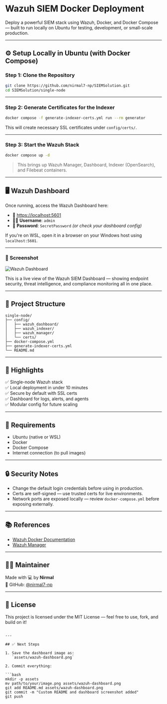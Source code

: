 # Wazuh SIEM Docker Deployment

Deploy a powerful SIEM stack using Wazuh, Docker, and Docker Compose — built to run locally on Ubuntu for testing, development, or small-scale production.

---

## ⚙️ Setup Locally in Ubuntu (with Docker Compose)

### Step 1: Clone the Repository

```bash
git clone https://github.com/nirmal7-np/SIEMSolution.git
cd SIEMSolution/single-node
```

---

### Step 2: Generate Certificates for the Indexer

```bash
docker compose -f generate-indexer-certs.yml run --rm generator
```

This will create necessary SSL certificates under `config/certs/`.

---

### Step 3: Start the Wazuh Stack

```bash
docker compose up -d
```

> This brings up Wazuh Manager, Dashboard, Indexer (OpenSearch), and Filebeat containers.

---

## 🖥️ Wazuh Dashboard

Once running, access the Wazuh Dashboard here:

- 🔗 [https://localhost:5601](https://localhost:5601)
- 🧑‍💻 **Username**: `admin`
- 🔐 **Password**: `SecretPassword` *(or check your dashboard config)*

If you're on WSL, open it in a browser on your Windows host using `localhost:5601`.

---

### 📸 Screenshot

![Wazuh Dashboard](./assets/wazuh-dashboard.png)

This is a live view of the Wazuh SIEM Dashboard — showing endpoint security, threat intelligence, and compliance monitoring all in one place.

---

## 📁 Project Structure

```
single-node/
├── config/
│   ├── wazuh_dashboard/
│   ├── wazuh_indexer/
│   ├── wazuh_manager/
│   └── certs/
├── docker-compose.yml
├── generate-indexer-certs.yml
└── README.md
```

---

## 📌 Highlights

✅ Single-node Wazuh stack  
✅ Local deployment in under 10 minutes  
✅ Secure by default with SSL certs  
✅ Dashboard for logs, alerts, and agents  
✅ Modular config for future scaling

---

## 🧰 Requirements

- Ubuntu (native or WSL)
- Docker
- Docker Compose
- Internet connection (to pull images)

---

## 🔒 Security Notes

- Change the default login credentials before using in production.
- Certs are self-signed — use trusted certs for live environments.
- Network ports are exposed locally — review `docker-compose.yml` before exposing externally.

---

## 📚 References

- [Wazuh Docker Documentation](https://documentation.wazuh.com/current/deployment-options/docker/wazuh-container.html)
- [Wazuh Manager](https://documentation.wazuh.com/current/user-manual/index.html)

---

## 👨‍💻 Maintainer

Made with 💻 by **Nirmal**  
🔗 GitHub: [@nirmal7-np](https://github.com/nirmal7-np)

---

## 📄 License

This project is licensed under the MIT License — feel free to use, fork, and build on it!
```

---

## ✅ Next Steps

1. Save the dashboard image as:  
   `assets/wazuh-dashboard.png`

2. Commit everything:

```bash
mkdir -p assets
mv path/to/your/image.png assets/wazuh-dashboard.png
git add README.md assets/wazuh-dashboard.png
git commit -m "Custom README and dashboard screenshot added"
git push
```
